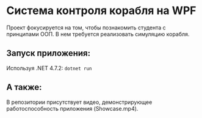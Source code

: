 # Система контроля корабля на WPF
Проект фокусируется на том, чтобы познакомить студента с принципами ООП. В нем требуется реализовать симуляцию корабля.

## Запуск приложения:
Используя .NET 4.7.2:
`dotnet run`

## А также:
В репозитории присутствует видео, демонстрирующее работоспособность приложения (Showcase.mp4).